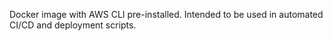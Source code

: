 Docker image with AWS CLI pre-installed. Intended to be used in automated CI/CD and deployment scripts.
